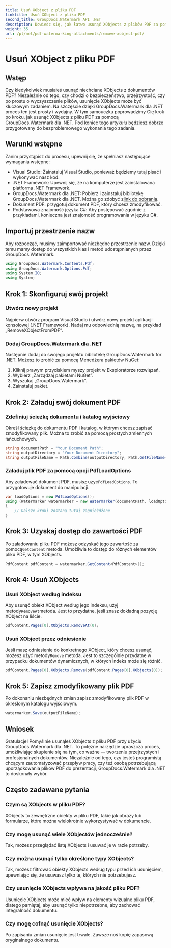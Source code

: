 ```yaml
---
title: Usuń XObject z pliku PDF
linktitle: Usuń XObject z pliku PDF
second_title: GroupDocs.Watermark API .NET
description: Dowiedz się, jak łatwo usunąć XObjects z plików PDF za pomocą GroupDocs.Watermark dla .NET, korzystając z naszego wszechstronnego samouczka krok po kroku.
weight: 35
url: /pl/net/pdf-watermarking-attachments/remove-xobject-pdf/
---
```


# Usuń XObject z pliku PDF

## Wstęp
Czy kiedykolwiek musiałeś usunąć niechciane XObjects z dokumentów PDF? Niezależnie od tego, czy chodzi o bezpieczeństwo, przejrzystość, czy po prostu o wyczyszczenie plików, usunięcie XObjects może być kluczowym zadaniem. Na szczęście dzięki GroupDocs.Watermark dla .NET proces ten jest prosty i wydajny. W tym samouczku poprowadzimy Cię krok po kroku, jak usunąć XObjects z pliku PDF za pomocą GroupDocs.Watermark dla .NET. Pod koniec tego artykułu będziesz dobrze przygotowany do bezproblemowego wykonania tego zadania.
## Warunki wstępne
Zanim przystąpisz do procesu, upewnij się, że spełniasz następujące wymagania wstępne:
- Visual Studio: Zainstaluj Visual Studio, ponieważ będziemy tutaj pisać i wykonywać nasz kod.
- .NET Framework: Upewnij się, że na komputerze jest zainstalowana platforma .NET Framework.
-  GroupDocs.Watermark dla .NET: Pobierz i zainstaluj bibliotekę GroupDocs.Watermark dla .NET. Można go zdobyć z[link do pobrania](https://releases.groupdocs.com/Watermark/net/).
- Dokument PDF: przygotuj dokument PDF, który chcesz zmodyfikować.
- Podstawowa znajomość języka C#: Aby postępować zgodnie z przykładami, konieczna jest znajomość programowania w języku C#.
## Importuj przestrzenie nazw
Aby rozpocząć, musimy zaimportować niezbędne przestrzenie nazw. Dzięki temu mamy dostęp do wszystkich klas i metod udostępnianych przez GroupDocs.Watermark.
```csharp
using GroupDocs.Watermark.Contents.Pdf;
using GroupDocs.Watermark.Options.Pdf;
using System.IO;
using System;
```
## Krok 1: Skonfiguruj swój projekt
### Utwórz nowy projekt
Najpierw otwórz program Visual Studio i utwórz nowy projekt aplikacji konsolowej (.NET Framework). Nadaj mu odpowiednią nazwę, na przykład „RemoveXObjectFromPDF”.
### Dodaj GroupDocs.Watermark dla .NET
Następnie dodaj do swojego projektu bibliotekę GroupDocs.Watermark for .NET. Możesz to zrobić za pomocą Menedżera pakietów NuGet:
1. Kliknij prawym przyciskiem myszy projekt w Eksploratorze rozwiązań.
2. Wybierz „Zarządzaj pakietami NuGet”.
3. Wyszukaj „GroupDocs.Watermark”.
4. Zainstaluj pakiet.
## Krok 2: Załaduj swój dokument PDF
### Zdefiniuj ścieżkę dokumentu i katalog wyjściowy
Określ ścieżkę do dokumentu PDF i katalog, w którym chcesz zapisać zmodyfikowany plik. Można to zrobić za pomocą prostych zmiennych łańcuchowych.
```csharp
string documentPath = "Your Document Path";
string outputDirectory = "Your Document Directory";
string outputFileName = Path.Combine(outputDirectory, Path.GetFileName(documentPath));
```
### Załaduj plik PDF za pomocą opcji PdfLoadOptions
 Aby załadować dokument PDF, musisz użyć`PdfLoadOptions`. To przygotowuje dokument do manipulacji.
```csharp
var loadOptions = new PdfLoadOptions();
using (Watermarker watermarker = new Watermarker(documentPath, loadOptions))
{
    // Dalsze kroki zostaną tutaj zagnieżdżone
}
```
## Krok 3: Uzyskaj dostęp do zawartości PDF
 Po załadowaniu pliku PDF możesz odzyskać jego zawartość za pomocą`GetContent` metoda. Umożliwia to dostęp do różnych elementów pliku PDF, w tym XObjects.
```csharp
PdfContent pdfContent = watermarker.GetContent<PdfContent>();
```
## Krok 4: Usuń XObjects
### Usuń XObject według indeksu
 Aby usunąć obiekt XObject według jego indeksu, użyj metody`RemoveAt`metoda. Jest to przydatne, jeśli znasz dokładną pozycję XObject na liście.
```csharp
pdfContent.Pages[0].XObjects.RemoveAt(0);
```
### Usuń XObject przez odniesienie
 Jeśli masz odniesienie do konkretnego XObject, który chcesz usunąć, możesz użyć metody`Remove` metoda. Jest to szczególnie przydatne w przypadku dokumentów dynamicznych, w których indeks może się różnić.
```csharp
pdfContent.Pages[0].XObjects.Remove(pdfContent.Pages[0].XObjects[0]);
```
## Krok 5: Zapisz zmodyfikowany plik PDF
Po dokonaniu niezbędnych zmian zapisz zmodyfikowany plik PDF w określonym katalogu wyjściowym.
```csharp
watermarker.Save(outputFileName);
```
## Wniosek
Gratulacje! Pomyślnie usunąłeś XObjects z pliku PDF przy użyciu GroupDocs.Watermark dla .NET. To potężne narzędzie upraszcza proces, umożliwiając skupienie się na tym, co ważne — tworzeniu przejrzystych i profesjonalnych dokumentów. Niezależnie od tego, czy jesteś programistą chcącym zautomatyzować przepływ pracy, czy też osobą potrzebującą uporządkowania plików PDF do prezentacji, GroupDocs.Watermark dla .NET to doskonały wybór.
## Często zadawane pytania
### Czym są XObjects w pliku PDF?
XObjects to zewnętrzne obiekty w pliku PDF, takie jak obrazy lub formularze, które można wielokrotnie wykorzystywać w dokumencie.
### Czy mogę usunąć wiele XObjectów jednocześnie?
Tak, możesz przeglądać listę XObjects i usuwać je w razie potrzeby.
### Czy można usunąć tylko określone typy XObjects?
Tak, możesz filtrować obiekty XObjects według typu przed ich usunięciem, upewniając się, że usuwasz tylko te, których nie potrzebujesz.
### Czy usunięcie XObjects wpływa na jakość pliku PDF?
Usunięcie XObjects może mieć wpływ na elementy wizualne pliku PDF, dlatego pamiętaj, aby usunąć tylko niepotrzebne, aby zachować integralność dokumentu.
### Czy mogę cofnąć usunięcie XObjects?
Po zapisaniu zmian usunięcie jest trwałe. Zawsze noś kopię zapasową oryginalnego dokumentu.
